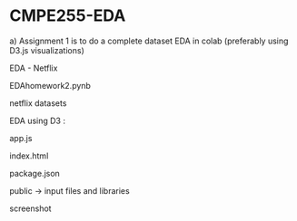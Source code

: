 # CMPE255-EDA

a) Assignment 1 is to do a complete dataset EDA in colab (preferably using D3.js visualizations)

EDA - Netflix

EDAhomework2.pynb

netflix datasets

EDA using D3 :

app.js

index.html

package.json

public -> input files and libraries

screenshot
